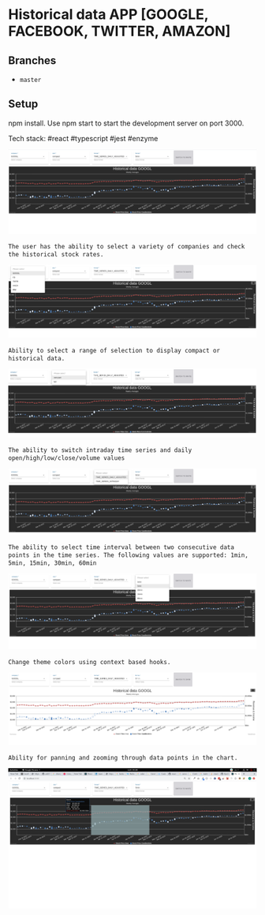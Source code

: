 # Historical data APP [GOOGLE, FACEBOOK, TWITTER, AMAZON]

## Branches

* `master`

## Setup

npm install. Use npm start to start the development server on port 3000.

Tech stack: #react #typescript #jest #enzyme

![Alt text](/src/screenshots/default.png?raw=true "images")

```
The user has the ability to select a variety of companies and check the historical stock rates.
```
![Alt text](/src/screenshots/default_1.png?raw=true "images")

```
Ability to select a range of selection to display compact or historical data.
```

![Alt text](/src/screenshots/default_2.png?raw=true "images")

```
The ability to switch intraday time series and daily open/high/low/close/volume values
```

![Alt text](/src/screenshots/default_3.png?raw=true "images")

```
The ability to select time interval between two consecutive data points in the time series. The following values are supported: 1min, 5min, 15min, 30min, 60min
```

![Alt text](/src/screenshots/default_4.png?raw=true "images")

```
Change theme colors using context based hooks.
```

![Alt text](/src/screenshots/default_5.png?raw=true "images")

```
Ability for panning and zooming through data points in the chart.
```

![Alt text](/src/screenshots/default_6.png?raw=true "images")